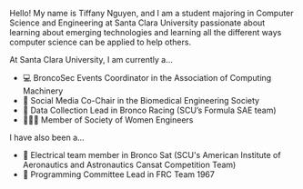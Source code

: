 Hello!  My name is Tiffany Nguyen, and I am a student majoring in Computer Science and Engineering at Santa Clara University passionate about learning about emerging technologies and learning all the different ways computer science can be applied to help others.

At Santa Clara University, I am currently a...
- 💻 BroncoSec Events Coordinator in the Association of Computing Machinery
- 🧬 Social Media Co-Chair in the Biomedical Engineering Society
- 🚗 Data Collection Lead in Bronco Racing (SCU’s Formula SAE team)
- 👩🏻‍🔬 Member of Society of Women Engineers

I have also been a...
- 🚀 Electrical team member in Bronco Sat (SCU's American Institute of Aeronautics and Astronautics Cansat Competition Team)
- 🤖 Programming Committee Lead in FRC Team 1967